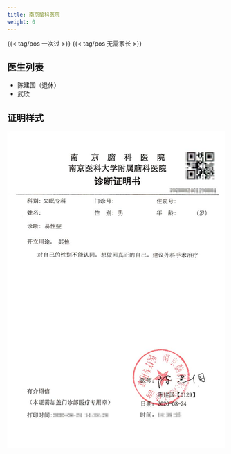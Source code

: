```yaml
---
title: 南京脑科医院
weight: 0
---
```


{{< tag/pos 一次过 >}} {{< tag/pos 无需家长 >}}

## 医生列表

- 陈建国（退休）
- 武欣

## 证明样式

![证明](proof.jpg)
